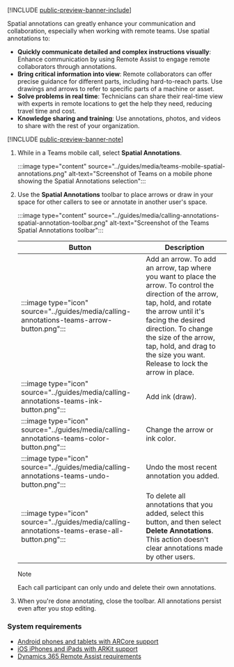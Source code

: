[!INCLUDE [public-preview-banner-include](../includes/public-preview-banner.md)]

Spatial annotations can greatly enhance your communication and collaboration, especially when working with remote teams. Use spatial annotations to:

- **Quickly communicate detailed and complex instructions visually**: Enhance communication by using Remote Assist to engage remote collaborators through annotations.
- **Bring critical information into view**: Remote collaborators can offer precise guidance for different parts, including hard-to-reach parts. Use drawings and arrows to refer to specific parts of a machine or asset.
- **Solve problems in real time**: Technicians can share their real-time view with experts in remote locations to get the help they need, reducing travel time and cost.
- **Knowledge sharing and training**: Use annotations, photos, and videos to share with the rest of your organization.

[!INCLUDE [public-preview-banner-note](../includes/public-preview-note.md)]

1. While in a Teams mobile call, select **Spatial Annotations**.

   :::image type="content" source="../guides/media/teams-mobile-spatial-annotations.png" alt-text="Screenshot of Teams on a mobile phone showing the Spatial Annotations selection":::

1. Use the **Spatial Annotations** toolbar to place arrows or draw in your space for other callers to see or annotate in another user's space.

   :::image type="content" source="../guides/media/calling-annotations-spatial-annotation-toolbar.png" alt-text="Screenshot of the Teams Spatial Annotations toolbar":::

   |Button|Description|
   |---------|----------------------------------------------------|
   |:::image type="icon" source="../guides/media/calling-annotations-teams-arrow-button.png":::| Add an arrow. To add an arrow, tap where you want to place the arrow. To control the direction of the arrow, tap, hold, and rotate the arrow until it's facing the desired direction. To change the size of the arrow, tap, hold, and drag to the size you want. Release to lock the arrow in place.|
   |:::image type="icon" source="../guides/media/calling-annotations-teams-ink-button.png":::|Add ink (draw).|
   |:::image type="icon" source="../guides/media/calling-annotations-teams-color-button.png":::|Change the arrow or ink color.|
   |:::image type="icon" source="../guides/media/calling-annotations-teams-undo-button.png":::|Undo the most recent annotation you added.|
   |:::image type="icon" source="../guides/media/calling-annotations-teams-erase-all-button.png":::|To delete all annotations that you added, select this button, and then select **Delete Annotations**. This action doesn't clear annotations made by other users.|

   > [!NOTE]
   > Each call participant can only undo and delete their own annotations.

1. When you're done annotating, close the toolbar. All annotations persist even after you stop editing.

### System requirements

- [Android phones and tablets with ARCore support](https://developers.google.com/ar/devices)
- [iOS iPhones and iPads with ARKit support](https://developers.google.com/ar/devices#ios)
- [Dynamics 365 Remote Assist requirements](../remote-assist/requirements.md)
